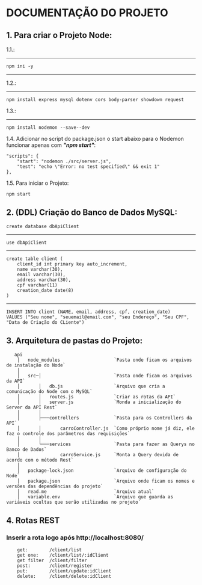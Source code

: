 # DOCUMENTAÇÃO DO PROJETO #

## 1. Para criar o Projeto Node:

1.1.:
***
    npm ini -y 
***
1.2.:
***
    npm install express mysql dotenv cors body-parser showdown request

1.3.:
***
    npm install nodemon --save--dev


1.4. Adicionar no script do package.json o start abaixo para o Nodemon funcionar apenas com ***"npm start"***:

    "scripts": {
        "start": "nodemon ./src/server.js",
        "test": "echo \"Error: no test specified\" && exit 1"
    },

1.5. Para iniciar o Projeto:

    npm start

## 2. (DDL) Criação do Banco de Dados MySQL: ###

    create database dbApiClient
***
    use dbApiClient
***
    create table client (
        client_id int primary key auto_increment,
        name varchar(30),
        email varchar(30),
        address varchar(30),
        cpf varchar(11)
        creation_date date(8)
    )
***
    INSERT INTO client (NAME, email, address, cpf, creation_date) 
    VALUES ("Seu nome", "seuemail@email.com", "seu Endereço", "Seu CPF", "Data de Criação do CLiente")



## 3. Arquitetura de pastas do Projeto: ##
```
   api
    │   node_modules                    `Pasta onde ficam os arquivos de instalação do Node`
    │
    │   src─│                           `Pasta onde ficam os arquivos da API`
    │       │   db.js                   `Arquivo que cria a comunicação do Node com o MySQL`
    │       │   routes.js   	        `Criar as rotas da API`
    │       │   server.js               `Monda a inicialização do Server da API Rest`
    │       │   
    │       ├───controllers             `Pasta para os Controllers da API`
    │       │       carroController.js  `Como próprio nome já diz, ele faz o controle dos parâmetros das requisições`
    │       │
    │       └───services                `Pasta para fazer as Querys no Banco de Dados`
    │               carroService.js     `Monta a Query devida de acordo com o método Rest`
    │
    │   package-lock.json               `Arquivo de configuração do Node`
    │   package.json                    `Arquivo onde ficam os nomes e versões das dependências do projeto`
    │   read.me                         `Arquivo atual`
    │   variable.env                    `Arquivo que guarda as variáveis ocultas que serão utilizadas no projeto`
```




## 4. Rotas REST ##
### Inserir a rota logo após http://localhost:8080/
```
    get:        /client/list
    get one:    /client/list/:idClient
    get filter  /client/filter
    post:       /client/register
    put:        /client/update:idClient
    delete:     /client/delete:idClient
```